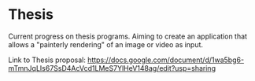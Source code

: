 # Thesis

Current progress on thesis programs. Aiming to create an application that allows a "painterly rendering" of an image or video as input.

Link to Thesis proposal: https://docs.google.com/document/d/1wa5bg6-mTmnJqLIs67SsD4AcVcd1LMeS7YlHeV148ag/edit?usp=sharing
